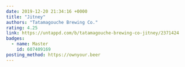 ```yaml
---
date: 2019-12-20 21:34:16 +0000
title: "Jitney"
authors: "Tatamagouche Brewing Co."
rating: 4.25
link: https://untappd.com/b/tatamagouche-brewing-co-jitney/2371424
badges:
  - name: Master
    id: 607409169
posting_method: https://ownyour.beer
---
```

